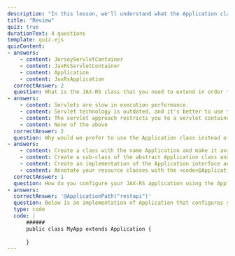 ```yaml
---
description: "In this lesson, we'll understand what the Application class is and how it sets up the JAX-RS application and the necessary resource classes."
title: "Review"
quiz: true
durationText: 4 questions
template: quiz.ejs
quizContent: 
- answers: 
    - content: JerseyServletContainer
    - content: JaxRsServletContainer
    - content: Application
    - content: JaxRsApplication
  correctAnswer: 2
  question: What is the JAX-RS class that you need to extend in order to configure your REST application?
- answers: 
    - content: Servlets are slow in execution performance.
    - content: Servlet technology is outdated, and it's better to use the newer Application class.
    - content: The servlet approach restricts you to a servlet container. The Application class is deployment-agnostic. 
    - content: None of the above
  correctAnswer: 2
  question: Why would we prefer to use the Application class instead of a servlet class to bootstrap a JAX-RS application?
- answers: 
    - content: Create a class with the name Application and make it available in the class path
    - content: Create a sub-class of the abstract Application class and make it available in the class path
    - content: Create an implementation of the Application interface and implement all the methods of the interface
    - content: Annotate your resource classes with the <code>@Application</code> annotation
  correctAnswer: 1
  question: How do you configure your JAX-RS application using the Application class?
- answers: 
  correctAnswer: '@ApplicationPath("restapi")'
  question: Below is an implementation of Application that configures your JAX-RS application. Add the code that exposes the API resources under URLs that start with <code>/restapi</code>.
  type: code
  code: |
      ######
      public class MyApp extends Application {
      
      }            
---
```


